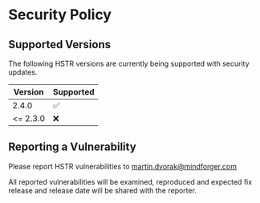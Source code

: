 # Security Policy

## Supported Versions

The following HSTR versions are currently being supported with security updates.

| Version | Supported          |
| ------- | ------------------ |
| 2.4.0   | :white_check_mark: |
| <= 2.3.0   | :x:                |

## Reporting a Vulnerability

Please report HSTR vulnerabilities to 
[martin.dvorak@mindforger.com](martin.dvorak@mindforger.com)

All reported vulnerabilities will be examined, reproduced and
expected fix release and release date will be shared with 
the reporter.
